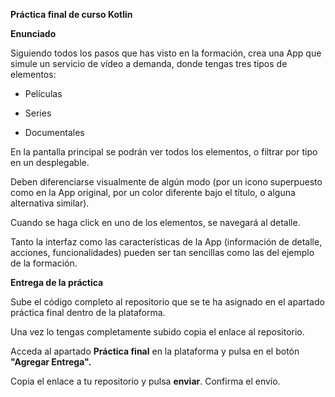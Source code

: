 **Práctica final de curso Kotlin**

**Enunciado**

Siguiendo todos los pasos que has visto en la formación, crea una App que simule un servicio de vídeo a demanda, donde tengas tres tipos de elementos:

- Películas

- Series

- Documentales

En la pantalla principal se podrán ver todos los elementos, o filtrar por tipo en un desplegable.

Deben diferenciarse visualmente de algún modo (por un icono superpuesto como en la App original, por un color diferente bajo el título, o alguna alternativa similar).

Cuando se haga click en uno de los elementos, se navegará al detalle.

Tanto la interfaz como las características de la App (información de detalle, acciones, funcionalidades) pueden ser tan sencillas como las del ejemplo de la formación.

**Entrega de la práctica**

Sube el código completo al repositorio que se te ha asignado en el apartado práctica final dentro de la plataforma.

Una vez lo tengas completamente subido copia el enlace al repositorio.

Acceda al apartado **Práctica final** en la plataforma y pulsa en el botón **"Agregar Entrega".**

Copia el enlace a tu repositorio y pulsa **enviar**. Confirma el envío.
